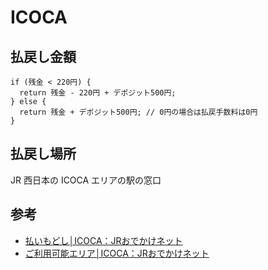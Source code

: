 # ICOCA

## 払戻し金額

```
if (残金 < 220円) {
  return 残金 - 220円 + デポジット500円;
} else {
  return 残金 + デポジット500円; // 0円の場合は払戻手数料は0円
}
```

## 払戻し場所

JR 西日本の ICOCA エリアの駅の窓口

## 参考

- [払いもどし│ICOCA：JRおでかけネット](https://www.jr-odekake.net/icoca/guide/refund.html)
- [ご利用可能エリア│ICOCA：JRおでかけネット](https://www.jr-odekake.net/icoca/area/)
